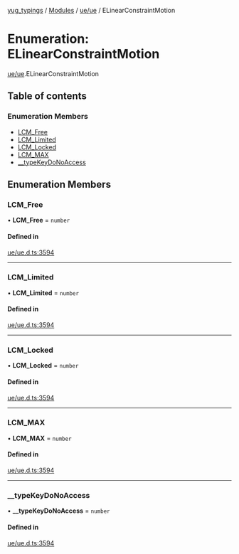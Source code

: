 [yug_typings](../README.md) / [Modules](../modules.md) / [ue/ue](../modules/ue_ue.md) / ELinearConstraintMotion

# Enumeration: ELinearConstraintMotion

[ue/ue](../modules/ue_ue.md).ELinearConstraintMotion

## Table of contents

### Enumeration Members

- [LCM\_Free](ue_ue.ELinearConstraintMotion.md#lcm_free)
- [LCM\_Limited](ue_ue.ELinearConstraintMotion.md#lcm_limited)
- [LCM\_Locked](ue_ue.ELinearConstraintMotion.md#lcm_locked)
- [LCM\_MAX](ue_ue.ELinearConstraintMotion.md#lcm_max)
- [\_\_typeKeyDoNoAccess](ue_ue.ELinearConstraintMotion.md#__typekeydonoaccess)

## Enumeration Members

### LCM\_Free

• **LCM\_Free** = `number`

#### Defined in

[ue/ue.d.ts:3594](https://github.com/YugMetaverse/yug_typings/blob/b7d9b19/ue/ue.d.ts#L3594)

___

### LCM\_Limited

• **LCM\_Limited** = `number`

#### Defined in

[ue/ue.d.ts:3594](https://github.com/YugMetaverse/yug_typings/blob/b7d9b19/ue/ue.d.ts#L3594)

___

### LCM\_Locked

• **LCM\_Locked** = `number`

#### Defined in

[ue/ue.d.ts:3594](https://github.com/YugMetaverse/yug_typings/blob/b7d9b19/ue/ue.d.ts#L3594)

___

### LCM\_MAX

• **LCM\_MAX** = `number`

#### Defined in

[ue/ue.d.ts:3594](https://github.com/YugMetaverse/yug_typings/blob/b7d9b19/ue/ue.d.ts#L3594)

___

### \_\_typeKeyDoNoAccess

• **\_\_typeKeyDoNoAccess** = `number`

#### Defined in

[ue/ue.d.ts:3594](https://github.com/YugMetaverse/yug_typings/blob/b7d9b19/ue/ue.d.ts#L3594)
